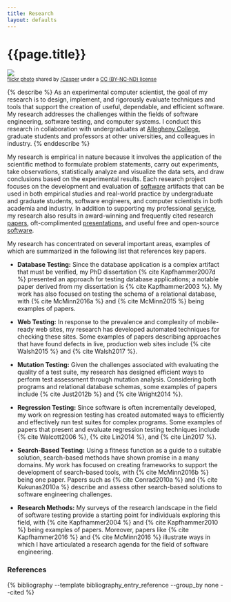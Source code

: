 ```yaml
---
title: Research
layout: defaults
---
```


# {{page.title}}

<a title="Color Test #4a" href="http://flickr.com/photos/multichrome/7029911579"><img class="img-fluid" src="http://farm8.static.flickr.com/7280/7029911579_0ddd6e8352_z.jpg" /></a><br /><small><a title="Color Test #4a" href="http://flickr.com/photos/multichrome/7029911579">flickr photo</a> shared by <a href="http://flickr.com/people/multichrome">/Casper</a> under a <a href="http://creativecommons.org/licenses/by-nc-nd/2.0/">CC (BY-NC-ND) license</a> </small>

{% describe %}
As an experimental computer scientist, the goal of my research is to design, implement, and rigorously evaluate
techniques and tools that support the creation of useful, dependable, and efficient software. My
research addresses the challenges within the fields of software engineering, software testing, and computer systems. I
conduct this research in collaboration with undergraduates at [Allegheny College](http://www.allegheny.edu),
graduate students and professors at other universities, and colleagues in industry.
{% enddescribe %}

My research is empirical in nature because it involves the application of the scientific method to formulate problem
statements, carry out experiments, take observations, statistically analyze and visualize the data sets, and draw
conclusions based on the experimental results. Each research project focuses on the development and evaluation of
[software]({{site.baseurl}}software/) artifacts that can be used in both empirical studies and real-world practice by
undergraduate and graduate students, software engineers, and computer scientists in both academia and industry. In
addition to supporting my professional [service]({{site.baseurl}}service/), my research also results in award-winning
and frequently cited research [papers]({{site.baseurl}}research/papers/), oft-complimented
[presentations]({{site.baseurl}}research/presentations/), and useful free and open-source
[software]({{site.baseurl}}software/).

My research has concentrated on several important areas, examples of which are summarized in the following list that
references key papers.

<ul class="fa-ul">

<li><i class="fa-li fa fa-arrow-right"></i>
<a name="Kapfhammer2007d-return"></a>
<a name="Kapfhammer2003-return"></a>
<a name="McMinn2016a-return"></a>
<a name="McMinn2015-return"></a>
<b>Database Testing:</b> Since the database application is a complex artifact that must be verified, my PhD dissertation
{% cite Kapfhammer2007d %} presented an approach for testing database applications; a notable paper derived from my
dissertation is {% cite Kapfhammer2003 %}. My work has also focused on testing the schema of a relational database, with {%
cite McMinn2016a %} and {% cite McMinn2015 %} being examples of papers.</li> <p>

<li><i class="fa-li fa fa-arrow-right"></i>
<a name="Walsh2015-return"></a>
<a name="Walsh2017-return"></a>
<b>Web Testing:</b> In response to the prevalence and complexity of mobile-ready web sites, my research has developed
automated techniques for checking these sites. Some examples of papers describing approaches that have found defects
in live, production web sites include {% cite Walsh2015 %} and {% cite Walsh2017 %}. </li> <p>

<li><i class="fa-li fa fa-arrow-right"></i>
<a name="Just2012b-return"></a>
<a name="Wright2014-return"></a>
<b>Mutation Testing:</b> Given the challenges associated with evaluating the quality of a test suite, my research has
designed efficient ways to perform test assessment through mutation analysis. Considering both programs and relational
database schemas, some examples of papers include {% cite Just2012b %} and {% cite Wright2014 %}. </li> <p>

<li><i class="fa-li fa fa-arrow-right"></i>
<a name="Lin2014-return"></a>
<a name="Lin2017-return"></a>
<a name="Walcott2006-return"></a>
<b>Regression Testing:</b> Since software is often incrementally developed, my work on regression testing has created
automated ways to efficiently and effectively run test suites for complex programs. Some examples of papers that present
and evaluate regression testing techniques include {% cite Walcott2006 %}, {% cite Lin2014 %}, and {% cite Lin2017 %}.
</li> <p>

<li><i class="fa-li fa fa-arrow-right"></i>
<a name="Conrad2010a-return"></a>
<a name="Kukunas2010a-return"></a>
<a name="McMinn2016b-return"></a>
<b>Search-Based Testing:</b> Using a fitness function as a guide to a suitable solution, search-based methods have shown
promise in a many domains. My work has focused on creating frameworks to support the development of search-based tools,
with {% cite McMinn2016b %} being one paper. Papers such as {% cite Conrad2010a %} and {% cite Kukunas2010a %}
describe and assess other search-based solutions to software engineering challenges. </li> <p>

<li><i class="fa-li fa fa-arrow-right"></i>
<a name="Kapfhammer2004-return"></a>
<a name="Kapfhammer2010-return"></a>
<a name="Kapfhammer2016-return"></a>
<a name="McMinn2016-return"></a>
<b>Research Methods:</b> My surveys of the research landscape in the field of software testing provide a starting point
for individuals exploring this field, with {% cite Kapfhammer2004 %} and {% cite Kapfhammer2010 %} being examples of
papers. Moreover, papers like {% cite Kapfhammer2016 %} and {% cite McMinn2016 %} illustrate ways in which I have
articulated a research agenda for the field of software engineering. </li> <p>

</ul>

### References

{% bibliography --template bibliography_entry_reference --group_by none --cited %}
